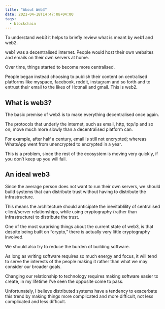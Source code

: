 ```yaml
---
title: "About Web3"
date: 2021-04-18T14:47:08+04:00
tags:
  - blockchain
---
```


To understand web3 it helps to briefly review what is meant by web1 and web2.

web1 was a decentralised internet. People would host their own websites and emails on their own servers at home.

Over time, things started to become more centralised. 

People began instead choosing to publish their content on centralised platforms like myspace, facebook, reddit, instagram and so forth and to entrust their email to the likes of Hotmail and gmail. This is web2.

## What is web3?

The basic premise of web3 is to make everything decentralised once again.

The protocols that underly the internet, such as email, http, tcp/ip and so on, move much more slowly than a decentralised platform can. 

For example, after half a century, email is still not encrypted; whereas WhatsApp went from unencrypted to encrypted in a year. 

This is a problem, since the rest of the ecosystem is moving very quickly, if you don’t keep up you will fail. 


## An ideal web3

Since the average person does not want to run their own servers, we should build systems that can distribute trust without having to distribute the infrastructure. 

This means the architecture should anticipate the inevitablility of centralised client/server relationships, while using cryptography (rather than infrastructure) to distribute the trust. 

One of the most surprising things about the current state of web3, is that despite being built on “crypto,” there is actually very little cryptography involved.

We should also try to reduce the burden of building software. 

As long as writing software requires so much energy and focus, it will tend to serve the interests of the people making it rather than what we may consider our broader goals. 

Changing our relationship to technology requires making software easier to create, in my lifetime I’ve seen the opposite come to pass. 

Unfortunately, I believe distributed systems have a tendency to exacerbate this trend by making things more complicated and more difficult, not less complicated and less difficult.


